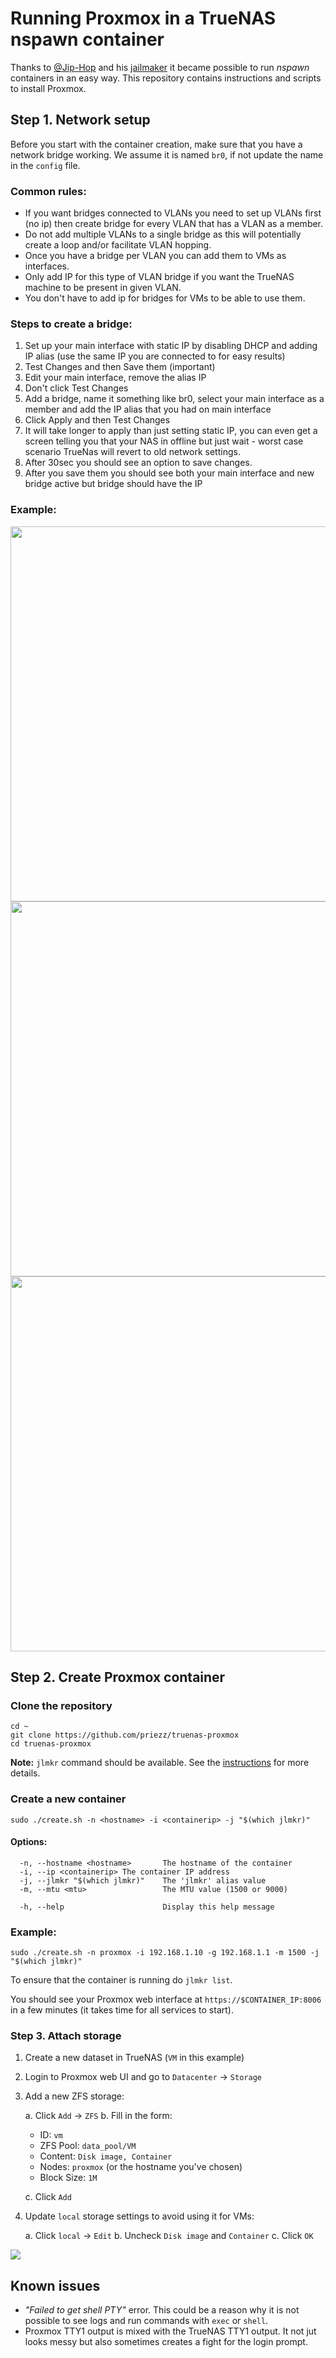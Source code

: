 # Running Proxmox in a TrueNAS nspawn container

Thanks to [@Jip-Hop](https://github.com/Jip-Hop) and his [jailmaker](https://github.com/Jip-Hop/jailmaker) it
became possible to run _nspawn_ containers in an easy way. This repository
contains instructions and scripts to install Proxmox.

## Step 1. Network setup

Before you start with the container creation, make sure that you have a network
bridge working. We assume it is named `br0`, if not update the name in the
`config` file.

### Common rules:

- If you want bridges connected to VLANs you need to set up VLANs first (no ip)
  then create bridge for every VLAN that has a VLAN as a member.
- Do not add multiple VLANs to a single bridge as this will potentially create a
  loop and/or facilitate VLAN hopping.
- Once you have a bridge per VLAN you can add them to VMs as interfaces.
- Only add IP for this type of VLAN bridge if you want the TrueNAS machine to be
  present in given VLAN.
- You don't have to add ip for bridges for VMs to be able to use them.

### Steps to create a bridge:

1. Set up your main interface with static IP by disabling DHCP and adding IP alias (use the same IP you are connected to for easy results)
2. Test Changes and then Save them (important)
3. Edit your main interface, remove the alias IP
4. Don't click Test Changes
5. Add a bridge, name it something like br0, select your main interface as a member and add the IP alias that you had on main interface
6. Click Apply and then Test Changes
7. It will take longer to apply than just setting static IP, you can even get a screen telling you that your NAS in offline but just wait - worst case scenario TrueNas will revert to old network settings.
8. After 30sec you should see an option to save changes.
9. After you save them you should see both your main interface and new bridge active but bridge should have the IP

### Example:

<img src="images/network_1.png" width="600"/>
<img src="images/network_2.png" width="600"/>
<img src="images/network_3.png" width="600"/>

## Step 2. Create Proxmox container

### Clone the repository

```
cd ~
git clone https://github.com/priezz/truenas-proxmox
cd truenas-proxmox
```

**Note:** `jlmkr` command should be available. See the [instructions](https://github.com/Jip-Hop/jailmaker) for more details.

### Create a new container

```
sudo ./create.sh -n <hostname> -i <containerip> -j "$(which jlmkr)"
```

#### Options:

```
  -n, --hostname <hostname>       The hostname of the container
  -i, --ip <containerip> The container IP address
  -j, --jlmkr "$(which jlmkr)"    The 'jlmkr' alias value
  -m, --mtu <mtu>                 The MTU value (1500 or 9000)

  -h, --help                      Display this help message
```

### Example:

```
sudo ./create.sh -n proxmox -i 192.168.1.10 -g 192.168.1.1 -m 1500 -j "$(which jlmkr)"
```

To ensure that the container is running do `jlmkr list`.

You should see your Proxmox web interface at `https://$CONTAINER_IP:8006` in a
few minutes (it takes time for all services to start).

### Step 3. Attach storage

1. Create a new dataset in TrueNAS (`VM` in this example)
2. Login to Proxmox web UI and go to `Datacenter` -> `Storage`
3. Add a new ZFS storage:

   a. Click `Add` -> `ZFS`
   b. Fill in the form:

   - ID: `vm`
   - ZFS Pool: `data_pool/VM`
   - Content: `Disk image, Container`
   - Nodes: `proxmox` (or the hostname you've chosen)
   - Block Size: `1M`

   c. Click `Add`

4. Update `local` storage settings to avoid using it for VMs:

   a. Click `local` -> `Edit`
   b. Uncheck `Disk image` and `Container`
   c. Click `OK`

![](images/storage.png)

## Known issues

- _"Failed to get shell PTY"_ error. This could be a reason why it is not
  possible to see logs and run commands with `exec` or `shell`.
- Proxmox TTY1 output is mixed with the TrueNAS TTY1 output. It not jut looks
  messy but also sometimes creates a fight for the login prompt.
